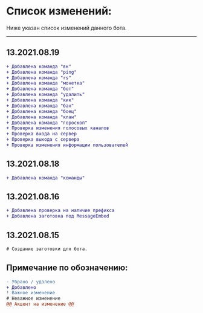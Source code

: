 # Список изменений:
Ниже указан список изменений данного бота.
***
## 13.2021.08.19
```diff
+ Добавлена команда "вк"
+ Добавлена команда "ping"
+ Добавлена команда "rs"
+ Добавлена команда "монетка"
+ Добавлена команда "бот"
+ Добавлена команда "удалить"
+ Добавлена команда "кик"
+ Добавлена команда "бан"
+ Добавлена команда "боец"
+ Добавлена команда "клан"
+ Добавлена команда "гороскоп"
+ Проверка изменения голосовых каналов
+ Проверка входа на сервер
+ Проверка выхода с сервера
+ Проверка изменения информации пользователей
```
## 13.2021.08.18
```diff
+ Добавлена команда "команды"
```
## 13.2021.08.16
```diff
+ Добавлена проверка на наличие префикса
+ Добавлена заготовка под MessageEmbed
```
## 13.2021.08.15
```diff
# Создание заготовки для бота.
```


## Примечание по обозначению:
```diff
- Убрано / удалено
+ Добавлено
! Важное изменение
# Неважное изменение
@@ Акцент на изменение @@
```
